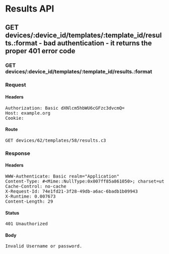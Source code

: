 # Results API

## GET devices/:device_id/templates/:template_id/results.:format - bad authentication - it returns the proper 401 error code

### GET devices/:device_id/templates/:template_id/results.:format
### Request

#### Headers

<pre>Authorization: Basic dXNlcm5hbWU6cGFzc3dvcmQ=
Host: example.org
Cookie: </pre>

#### Route

<pre>GET devices/62/templates/58/results.c3</pre>

### Response

#### Headers

<pre>WWW-Authenticate: Basic realm=&quot;Application&quot;
Content-Type: #&lt;Mime::NullType:0x007ff85a861050&gt;; charset=utf-8
Cache-Control: no-cache
X-Request-Id: 74e1fd21-3f28-49db-a6ac-6badb1b09943
X-Runtime: 0.007673
Content-Length: 29</pre>

#### Status

<pre>401 Unauthorized</pre>

#### Body

<pre>Invalid Username or password.</pre>
